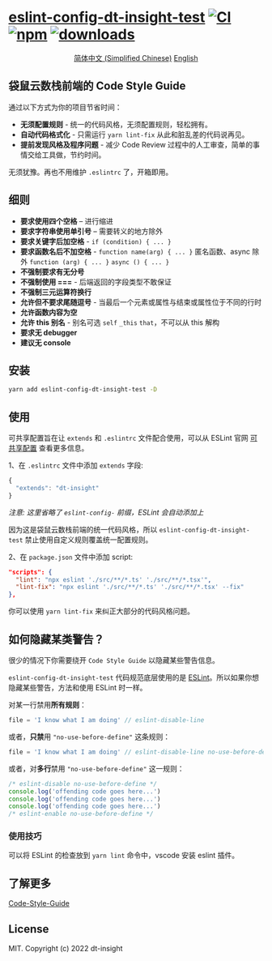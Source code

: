# [eslint-config-dt-insight-test]([homepage-url]) [![CI][ci-image]][ci-url] [![npm][npm-image]][npm-url] [![downloads][downloads-image]][downloads-url]

[ci-image]: https://github.com/liuxy0551/eslint-config-dt-insight-test/actions/workflows/CI.yml/badge.svg?branch=master
[ci-url]: https://github.com/liuxy0551/eslint-config-dt-insight-test/actions/workflows/CI.yml
[npm-image]: https://img.shields.io/npm/v/eslint-config-dt-insight-test.svg
[npm-url]: https://npmjs.org/package/eslint-config-dt-insight-test
[downloads-image]: https://img.shields.io/npm/dm/eslint-config-dt-insight-test.svg
[downloads-url]: https://npmjs.org/package/eslint-config-dt-insight-test
[homepage-url]: https://github.com/liuxy0551/eslint-config-dt-insight-test

<p align="center">
  <a href="./README_CN.md">简体中文 (Simplified Chinese)</a> 
  <a href="./README.md">English</a> 
</p>

## 袋鼠云数栈前端的 Code Style Guide

通过以下方式为你的项目节省时间：

- **无须配置规则** - 统一的代码风格，无须配置规则，轻松拥有。
- **自动代码格式化** - 只需运行 `yarn lint-fix` 从此和脏乱差的代码说再见。
- **提前发现风格及程序问题** - 减少 Code Review 过程中的人工审查，简单的事情交给工具做，节约时间。

无须犹豫。再也不用维护 `.eslintrc` 了，开箱即用。

## 细则

- **要求使用四个空格** – 进行缩进
- **要求字符串使用单引号** – 需要转义的地方除外
- **要求关键字后加空格** - `if (condition) { ... }`
- **要求函数名后不加空格** - `function name(arg) { ... }` 匿名函数、async 除外 `function (arg) { ... }` `async () { ... }`
- **不强制要求有无分号**
- **不强制使用 ===** - 后端返回的字段类型不敢保证
- **不强制三元运算符换行**
- **允许但不要求尾随逗号** - 当最后一个元素或属性与结束或属性位于不同的行时
- **允许函数内容为空**
- **允许 this 别名** - 别名可选 `self` `_this` `that`，不可以从 this 解构
- **要求无 debugger**
- **建议无 console**

## 安装

``` bash
yarn add eslint-config-dt-insight-test -D
```

## 使用

可共享配置旨在让 `extends` 和 `.eslintrc` 文件配合使用，可以从 ESLint 官网 [可共享配置](http://eslint.org/docs/developer-guide/shareable-configs) 查看更多信息。

1、在 `.eslintrc` 文件中添加 `extends` 字段:

``` js
{
  "extends": "dt-insight"
}
```

*注意: 这里省略了 `eslint-config-` 前缀，ESLint 会自动添加上*

因为这是袋鼠云数栈前端的统一代码风格，所以 `eslint-config-dt-insight-test` 禁止使用自定义规则覆盖统一配置规则。

2、在 `package.json` 文件中添加 script:

``` json
"scripts": {
  "lint": "npx eslint './src/**/*.ts' './src/**/*.tsx'",
  "lint-fix": "npx eslint './src/**/*.ts' './src/**/*.tsx' --fix"
},
```

你可以使用 `yarn lint-fix` 来纠正大部分的代码风格问题。

## 如何隐藏某类警告？

很少的情况下你需要绕开 `Code Style Guide` 以隐藏某些警告信息。

`eslint-config-dt-insight-test` 代码规范底层使用的是 [ESLint](http://eslint.org/)。所以如果你想隐藏某些警告，方法和使用 ESLint 时一样。

对某一行禁用**所有规则**：
```js
file = 'I know what I am doing' // eslint-disable-line
```

或者，**只禁**用 `"no-use-before-define"` 这条规则：
```js
file = 'I know what I am doing' // eslint-disable-line no-use-before-define
```

或者，对**多行**禁用 `"no-use-before-define"` 这一规则：
```js
/* eslint-disable no-use-before-define */
console.log('offending code goes here...')
console.log('offending code goes here...')
console.log('offending code goes here...')
/* eslint-enable no-use-before-define */
```

### 使用技巧

可以将 ESLint 的检查放到 `yarn lint` 命令中，vscode 安装 eslint 插件。


## 了解更多

[Code-Style-Guide](https://github.com/liuxy0551/Code-Style-Guide)

## License

MIT. Copyright (c) 2022 dt-insight
